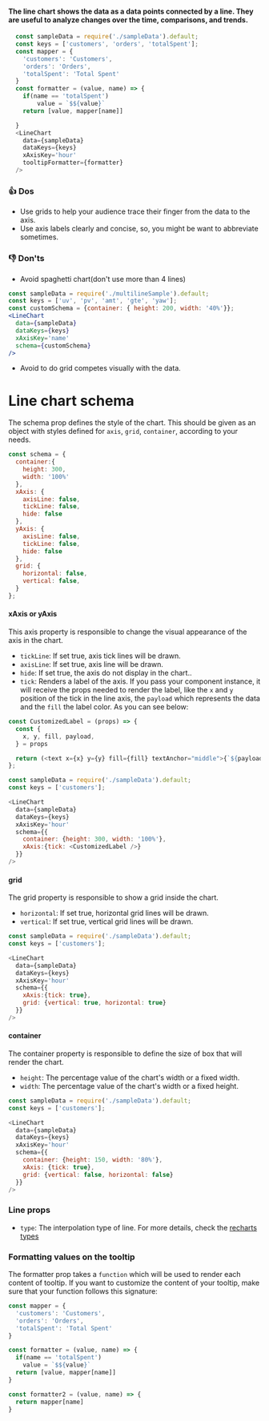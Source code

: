 #### The line chart shows the data as a data points connected by a line. They are useful to analyze changes over the time, comparisons, and trends.

```js
  const sampleData = require('./sampleData').default;
  const keys = ['customers', 'orders', 'totalSpent'];
  const mapper = {
    'customers': 'Customers',
    'orders': 'Orders',
    'totalSpent': 'Total Spent'
  }
  const formatter = (value, name) => {
    if(name == 'totalSpent')
        value = `$${value}`
    return [value, mapper[name]]

  }
  <LineChart
    data={sampleData}
    dataKeys={keys}
    xAxisKey='hour'
    tooltipFormatter={formatter}
  />
```

### 👍 Dos
- Use grids to help your audience trace their finger
from the data to the axis.
- Use axis labels clearly and concise, so, you might be want to abbreviate sometimes.


### 👎 Don'ts
-  Avoid spaghetti chart(don't use more than 4 lines)
```jsx noeditor
const sampleData = require('./multilineSample').default;
const keys = ['uv', 'pv', 'amt', 'gte', 'yaw'];
const customSchema = {container: { height: 200, width: '40%'}};
<LineChart
  data={sampleData}
  dataKeys={keys}
  xAxisKey='name'
  schema={customSchema}
/>
```
- Avoid to do grid competes visually with the data.


# Line chart schema
The schema prop defines the style of the chart. This should be given as an object with styles defined for `axis`, `grid`, `container`, according to your needs.  

```js noeditor static
const schema = {
  container:{
    height: 300,
    width: '100%'
  },
  xAxis: {
    axisLine: false,
    tickLine: false,
    hide: false
  },
  yAxis: {
    axisLine: false,
    tickLine: false,
    hide: false
  },
  grid: {
    horizontal: false,
    vertical: false,
  }
};

```


#### xAxis or yAxis
This axis property is responsible to change the visual appearance of the axis in the chart.

- `tickLine`: If set true, axis tick lines will be drawn.
- `axisLine`: If set true, axis line will be drawn.
- `hide`: If set true, the axis do not display in the chart..
- `tick`: Renders a label of the axis. If you pass your component instance, it will receive
the props needed to render the label, like the `x` and `y` position of the tick in the line axis, the `payload` which represents the data
and the `fill` the label color. As you can see below:

```js
const CustomizedLabel = (props) => {
  const {
    x, y, fill, payload,
  } = props

  return (<text x={x} y={y} fill={fill} textAnchor="middle">{`${payload.value.toUpperCase()}`}</text>)
};

const sampleData = require('./sampleData').default;
const keys = ['customers'];

<LineChart
  data={sampleData}
  dataKeys={keys}
  xAxisKey='hour'
  schema={{
    container: {height: 300, width: '100%'}, 
    xAxis:{tick: <CustomizedLabel />}
  }}
/>
```

#### grid
The grid property is responsible to show a grid inside the chart.

- `horizontal`: If set true, horizontal grid lines will be drawn.
- `vertical`: If set true, vertical grid lines will be drawn.

```js
const sampleData = require('./sampleData').default;
const keys = ['customers'];

<LineChart
  data={sampleData}
  dataKeys={keys}
  xAxisKey='hour'
  schema={{ 
    xAxis:{tick: true},
    grid: {vertical: true, horizontal: true}
  }}
/>
```


#### container
The container property is responsible to define the size of box that will render the chart.

- `height`: The percentage value of the chart's width or a fixed width.
- `width`: The percentage value of the chart's width or a fixed height.

```js
const sampleData = require('./sampleData').default;
const keys = ['customers'];

<LineChart
  data={sampleData}
  dataKeys={keys}
  xAxisKey='hour'
  schema={{
    container: {height: 150, width: '80%'}, 
    xAxis: {tick: true}, 
    grid: {vertical: false, horizontal: false}
  }}
/>
```


### Line props

- `type`: The interpolation type of line. For more details, check the [recharts types](http://recharts.org/en-US/api/Line#type)


### Formatting values on the tooltip

The formatter prop takes a `function` which will be used to render each content of tooltip. If you want to customize the content of your tooltip, make sure that your function follows this signature:

```js noeditor static
const mapper = {
  'customers': 'Customers',
  'orders': 'Orders',
  'totalSpent': 'Total Spent'
}

const formatter = (value, name) => {
  if(name == 'totalSpent')
    value = `$${value}`
  return [value, mapper[name]]
}

const formatter2 = (value, name) => {
  return mapper[name]
}
```

